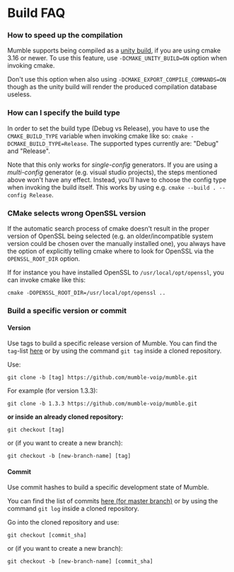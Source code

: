 # Build FAQ

### How to speed up the compilation

Mumble supports being compiled as a [unity build](https://en.wikipedia.org/wiki/Unity_build), if you are using cmake 3.16 or newer. To use this
feature, use `-DCMAKE_UNITY_BUILD=ON` option when invoking cmake.

Don't use this option when also using `-DCMAKE_EXPORT_COMPILE_COMMANDS=ON` though as the unity build will render the produced compilation database
useless.

### How can I specify the build type

In order to set the build type (Debug vs Release), you have to use the `CMAKE_BUILD_TYPE` variable when invoking cmake like so: `cmake
-DCMAKE_BUILD_TYPE=Release`. The supported types currently are: "Debug" and "Release".

Note that this only works for *single-config* generators. If you are using a *multi-config* generator (e.g. visual studio projects), the steps
mentioned above won't have any effect. Instead, you'll have to choose the config type when invoking the build itself. This works by using e.g. `cmake
--build . --config Release`.

### CMake selects wrong OpenSSL version

If the automatic search process of cmake doesn't result in the proper version of OpenSSL being selected (e.g. an older/incompatible system version
could be chosen over the manually installed one), you always have the option of explicitly telling cmake where to look for OpenSSL via the
`OPENSSL_ROOT_DIR` option.

If for instance you have installed OpenSSL to `/usr/local/opt/openssl`, you can invoke cmake like this:
```
cmake -DOPENSSL_ROOT_DIR=/usr/local/opt/openssl ..
```


### Build a specific version or commit

#### Version

Use tags to build a specific release version of Mumble.
You can find the `tag`-list [here](https://github.com/mumble-voip/mumble/tags) or by using the command `git tag` inside a cloned repository.

Use:
```
git clone -b [tag] https://github.com/mumble-voip/mumble.git
```

For example (for version 1.3.3): 
```
git clone -b 1.3.3 https://github.com/mumble-voip/mumble.git
```

**or inside an already cloned repository:**

```
git checkout [tag]
```

or (if you want to create a new branch):
```
git checkout -b [new-branch-name] [tag]
```

#### Commit

Use commit hashes to build a specific development state of Mumble.

You can find the list of commits [here (for master branch)](https://github.com/mumble-voip/mumble/commits/master) or by using the command `git log` inside a cloned repository.

Go into the cloned repository and use:

```
git checkout [commit_sha]
```

or (if you want to create a new branch):
```
git checkout -b [new-branch-name] [commit_sha]
```
